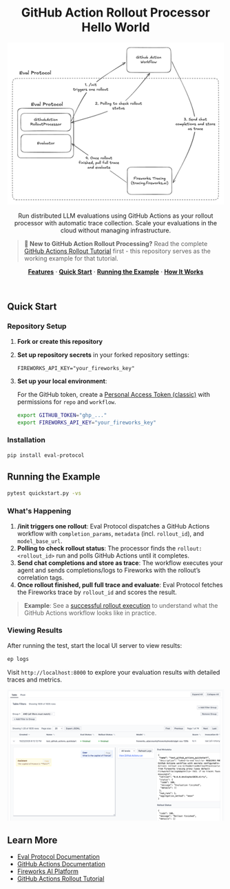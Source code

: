 <h1 align="center">GitHub Action Rollout Processor Hello World</h1>

<p align="center">
  <img alt="GitHub Action Rollout Processor Flow" src="assets/github-action-rollout-processor.png">
</p>

<p align="center">
    Run distributed LLM evaluations using GitHub Actions as your rollout processor with automatic trace collection. Scale your evaluations in the cloud without managing infrastructure.
</p>

> **📖 New to GitHub Action Rollout Processing?** Read the complete [GitHub Actions Rollout Tutorial](https://evalprotocol.io/tutorial/github-actions-rollout) first - this repository serves as the working example for that tutorial.

<p align="center">
  <a href="#features"><strong>Features</strong></a> ·
  <a href="#quick-start"><strong>Quick Start</strong></a> ·
  <a href="#running-the-example"><strong>Running the Example</strong></a> ·
  <a href="#how-it-works"><strong>How It Works</strong></a>
</p>

<br/>

## Quick Start

### Repository Setup

1. **Fork or create this repository**
2. **Set up repository secrets** in your forked repository settings:
   ```
   FIREWORKS_API_KEY="your_fireworks_key"
   ```
3. **Set up your local environment**:
   
   For the GitHub token, create a [Personal Access Token (classic)](https://docs.github.com/en/authentication/keeping-your-account-and-data-secure/managing-your-personal-access-tokens#personal-access-tokens-classic) with permissions for `repo` and `workflow`.
   
   ```bash
   export GITHUB_TOKEN="ghp_..."
   export FIREWORKS_API_KEY="your_fireworks_key"
   ```

### Installation

```bash
pip install eval-protocol
```

## Running the Example

```bash
pytest quickstart.py -vs
```

### What's Happening

1. **/init triggers one rollout**: Eval Protocol dispatches a GitHub Actions workflow with `completion_params`, `metadata` (incl. `rollout_id`), and `model_base_url`.
2. **Polling to check rollout status**: The processor finds the `rollout:<rollout_id>` run and polls GitHub Actions until it completes.
3. **Send chat completions and store as trace**: The workflow executes your agent and sends completions/logs to Fireworks with the rollout’s correlation tags.
4. **Once rollout finished, pull full trace and evaluate**: Eval Protocol fetches the Fireworks trace by `rollout_id` and scores the result.

> **Example**: See a [successful rollout execution](https://github.com/eval-protocol/github-action-rollout-processor-hello-world/actions/runs/18734437289) to understand what the GitHub Actions workflow looks like in practice.

### Viewing Results

After running the test, start the local UI server to view results:

```bash
ep logs
```

Visit `http://localhost:8000` to explore your evaluation results with detailed traces and metrics.

<p align="center">
  <img alt="GitHub Action Rollout Processor EP Logs" src="assets/ep-logs.png">
</p>

## Learn More

- [Eval Protocol Documentation](https://evalprotocol.io/introduction)
- [GitHub Actions Documentation](https://docs.github.com/en/actions)
- [Fireworks AI Platform](https://fireworks.ai)
- [GitHub Actions Rollout Tutorial](https://evalprotocol.io/tutorial/github-actions-rollout)